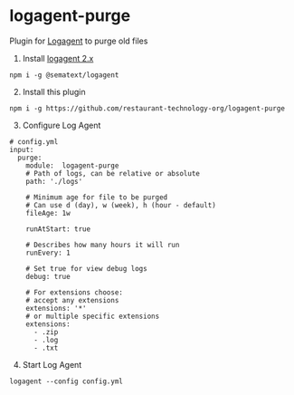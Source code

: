 # logagent-purge

Plugin for [Logagent](https://sematext.com/logagent) to purge old files 

1) Install [logagent 2.x](https://www.npmjs.com/package/@sematext/logagent) 
```
npm i -g @sematext/logagent
```
2) Install this plugin
```
npm i -g https://github.com/restaurant-technology-org/logagent-purge
```
3) Configure Log Agent
```
# config.yml
input:
  purge:
    module:  logagent-purge
    # Path of logs, can be relative or absolute
    path: './logs'

    # Minimum age for file to be purged
    # Can use d (day), w (week), h (hour - default)
    fileAge: 1w

    runAtStart: true

    # Describes how many hours it will run
    runEvery: 1

    # Set true for view debug logs
    debug: true

    # For extensions choose:
    # accept any extensions
    extensions: '*'
    # or multiple specific extensions
    extensions:
      - .zip
      - .log
      - .txt
```
4) Start Log Agent
```
logagent --config config.yml
```

